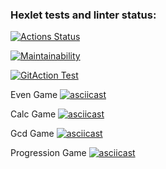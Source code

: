 ### Hexlet tests and linter status:
[![Actions Status](https://github.com/Nickolay-Klimentov/frontend-project-lvl1/workflows/hexlet-check/badge.svg)](https://github.com/Nickolay-Klimentov/frontend-project-lvl1/actions)

[![Maintainability](https://api.codeclimate.com/v1/badges/a99a88d28ad37a79dbf6/maintainability)](https://codeclimate.com/github/codeclimate/codeclimate/maintainability)

[![GitAction Test](https://github.com/Nickolay-Klimentov/frontend-project-lvl1/workflows/gitaction-test/badge.svg)](https://github.com/Nickolay-Klimentov/frontend-project-lvl1/actions/workflows/gitaction-test.yml)

Even Game
[![asciicast](https://asciinema.org/a/494314.svg)](https://asciinema.org/a/494314)

Calc Game
[![asciicast](https://asciinema.org/a/495189.svg)](https://asciinema.org/a/495189)

Gcd Game
[![asciicast](https://asciinema.org/a/496053.svg)](https://asciinema.org/a/496053)

Progression Game
[![asciicast](https://asciinema.org/a/496937.svg)](https://asciinema.org/a/496937)
